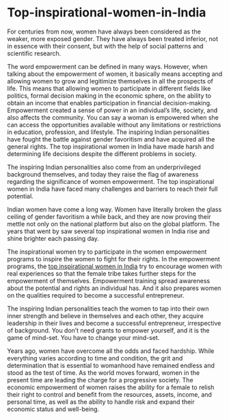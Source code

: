 # Top-inspirational-women-in-India
For centuries from now, women have always been considered as the weaker, more exposed gender. They have always been treated inferior, not in essence with their consent, but with the help of social patterns and scientific research.

The word empowerment can be defined in many ways. However, when talking about the empowerment of women, it basically means accepting and allowing women to grow and legitimize themselves in all the prospects of life. This means that allowing women to participate in different fields like politics, formal decision making in the economic sphere, on the ability to obtain an income that enables participation in financial decision-making. Empowerment created a sense of power in an individual’s life, society, and also affects the community. You can say a woman is empowered when she can access the opportunities available without any limitations or restrictions in education, profession, and lifestyle. The inspiring Indian personalities have fought the battle against gender favoritism and have acquired all the general rights. The top inspirational women in India have made harsh and determining life decisions despite the different problems in society.

The inspiring Indian personalities also come from an underprivileged background themselves, and today they raise the flag of awareness regarding the significance of women empowerment.  The top inspirational women in India have faced many challenges and barriers to reach their full potential.  

Indian women have come a long way. Women have literally broken the glass ceiling of gender favoritism a while back, and they are now proving their mettle not only on the national platform but also on the global platform. The years that went by saw several top inspirational women in India rise and shine brighter each passing day.

The inspirational women try to participate in the women empowerment programs to inspire the women to fight for their rights. In the empowerment programs, the <a href="https://www.empoweress.in/leadership-management/8-inspirational-women-of-today-whove-created-a-legacy/">top inspirational women in India</a> try to encourage women with real experiences so that the female tribe takes further steps for the empowerment of themselves. Empowerment training spread awareness about the potential and rights an individual has. And it also prepares women on the qualities required to become a successful entrepreneur.

The inspiring Indian personalities teach the women to tap into their own inner strength and believe in themselves and each other, they acquire leadership in their lives and become a successful entrepreneur, irrespective of background. You don’t need grants to empower yourself, and it is the game of mind-set. You have to change your mind-set.

Years ago, women have overcome all the odds and faced hardship. While everything varies according to time and condition, the grit and determination that is essential to womanhood have remained endless and stood as the test of time. As the world moves forward, women in the present time are leading the charge for a progressive society. The economic empowerment of women raises the ability for a female to relish their right to control and benefit from the resources, assets, income, and personal time, as well as the ability to handle risk and expand their economic status and well-being.

